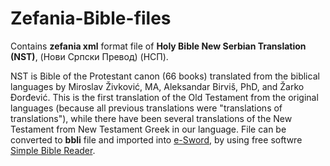 # Zefania-Bible-files
Contains **zefania xml** format file of **Holy Bible New Serbian Translation (NST)**,  (Нови Српски Превод) (НСП).

NST is Bible of the Protestant canon (66 books) translated from the biblical languages by Miroslav Živković, MA, Aleksandar Birviš, PhD, and Žarko Đorđević. This is the first translation of the Old Testament from the original languages (because all previous translations were "translations of translations"), while there have been several translations of the New Testament from New Testament Greek in our language.
File can be converted to **bbli** file and imported into [e-Sword](https://e-sword.net/), by using free softwre [Simple Bible Reader](https://github.com/yesudas/simple-bible-reader).
